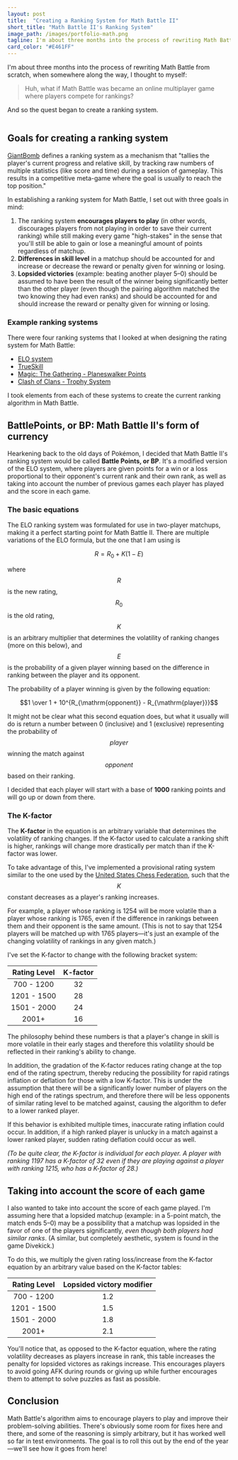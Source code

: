 ```yaml
---
layout: post
title:  "Creating a Ranking System for Math Battle II"
short_title: "Math Battle II's Ranking System"
image_path: /images/portfolio-math.png
tagline: I'm about three months into the process of rewriting Math Battle from scratch, when somewhere along the way, I thought to myself, "What if Math Battle had a multiplayer ELO rating system?"
card_color: "#E461FF"
---
```


I'm about three months into the process of rewriting Math Battle from scratch, when somewhere along the way, I thought to myself:

> Huh, what if Math Battle was became an online multiplayer game where players compete for rankings?

And so the quest began to create a ranking system.

<figure class="lazyload" data-expand="-20">
    <img class="responsive-screenshot lazyload" data-src="/images/projects/math-battle/leaderboard.png">
</figure>

## Goals for creating a ranking system

[GiantBomb](http://www.giantbomb.com/ranking-system/3015-2163/) defines a ranking system as a mechanism that "tallies the player's current progress and relative skill, by tracking raw numbers of multiple statistics (like score and time) during a session of gameplay. This results in a competitive meta-game where the goal is usually to reach the top position."

In establishing a ranking system for Math Battle, I set out with three goals in mind:

1. The ranking system **encourages players to play** (in other words, discourages players from not playing in order to save their current ranking) while still making every game "high-stakes" in the sense that you'll still be able to gain or lose a meaningful amount of points regardless of matchup.
2. **Differences in skill level** in a matchup should be accounted for and increase or decrease the reward or penalty given for winning or losing.
3. **Lopsided victories** (example: beating another player 5–0) should be assumed to have been the result of the winner being significantly better than the other player (even though the pairing algorithm matched the two knowing they had even ranks) and should be accounted for and should increase the reward or penalty given for winning or losing.

### Example ranking systems

There were four ranking systems that I looked at when designing the rating system for Math Battle:

* [ELO system](https://en.wikipedia.org/wiki/ELO_rating_system)
* [TrueSkill](http://research.microsoft.com/en-us/projects/trueskill/details.aspx)
* [Magic: The Gathering - Planeswalker Points](https://www.wizards.com/magic/planeswalkerpoints)
* [Clash of Clans - Trophy System](http://forum.supercell.net/showthread.php/342724-TROPHY-OFFERS-Formulas-discovered%21%21)

I took elements from each of these systems to create the current ranking algorithm in Math Battle.

## BattlePoints, or BP: Math Battle II's form of currency

Hearkening back to the old days of Pokémon, I decided that Math Battle II's ranking system would be called **Battle Points, or BP**. It's a modified version of the ELO system, where players are given points for a win or a loss proportional to their opponent's current rank and their own rank, as well as taking into account the number of previous games each player has played and the score in each game.

### The basic equations

The ELO ranking system was formulated for use in two-player matchups, making it a perfect starting point for Math Battle II. There are multiple variations of the ELO formula, but the one that I am using is

$$R = R_0 + K(1 - E)$$

where $$R$$ is the new rating, $$R_0$$ is the old rating, $$K$$ is an arbitrary multiplier that determines the volatility of ranking changes (more on this below), and $$E$$ is the probability of a given player winning based on the difference in ranking between the player and its opponent.

The probability of a player winning is given by the following equation:

$$1 \over 1 + 10^{R_{\mathrm{opponent}} - R_{\mathrm{player}}}$$

It might not be clear what this second equation does, but what it usually will do is return a number between 0 (inclusive) and 1 (exclusive) representing the probability of $$player$$ winning the match against $$opponent$$ based on their ranking.

I decided that each player will start with a base of **1000** ranking points and will go up or down from there.

### The K-factor

The **K-factor** in the equation is an arbitrary variable that determines the volatility of ranking changes. If the K-factor used to calculate a ranking shift is higher, rankings will change more drastically per match than if the K-factor was lower.

To take advantage of this, I've implemented a provisional rating system similar to the one used by the [United States Chess Federation](https://new.uschess.org/home/), such that the $$K$$ constant decreases as a player's ranking increases.

For example, a player whose ranking is 1254 will be more volatile than a player whose ranking is 1765, even if the difference in rankings between them and their opponent is the same amount. (This is not to say that 1254 players will be matched up with 1765 players—it's just an example of the changing volatility of rankings in any given match.)

I've set the K-factor to change with the following bracket system:

| Rating Level | K-factor |
|:------------:|:--------:|
|  700 - 1200  |    32    |
|  1201 - 1500 |    28    |
|  1501 - 2000 |    24    |
|     2001+    |    16    |

The philosophy behind these numbers is that a player's change in skill is more volatile in their early stages and therefore this volatility should be reflected in their ranking's ability to change.

In addition, the gradation of the K-factor reduces rating change at the top end of the rating spectrum, thereby reducing the possibility for rapid ratings inflation or deflation for those with a low K-factor. This is under the assumption that there will be a significantly lower number of players on the high end of the ratings spectrum, and therefore there will be less opponents of similar rating level to be matched against, causing the algorithm to defer to a lower ranked player.

If this behavior is exhibited multiple times, inaccurate rating inflation could occur. In addition, if a high ranked player is unlucky in a match against a lower ranked player, sudden rating deflation could occur as well.

*(To be quite clear, the K-factor is individual for each player. A player with ranking 1197 has a K-factor of 32 even if they are playing against a player with ranking 1215, who has a K-factor of 28.)*

## Taking into account the score of each game

I also wanted to take into account the score of each game played. I'm assuming here that a lopsided matchup (example: in a 5-point match, the match ends 5–0) may be a possibility that a matchup was lopsided in the favor of one of the players significantly, *even though both players had similar ranks*. (A similar, but completely aesthetic, system is found in the game Divekick.)

To do this, we multiply the given rating loss/increase from the K-factor equation by an arbitrary value based on the K-factor tables:

| Rating Level | Lopsided victory modifier |
|:------------:|:-------------------------:|
|  700 - 1200  |            1.2            |
|  1201 - 1500 |            1.5            |
|  1501 - 2000 |            1.8            |
|     2001+    |            2.1            |

You'll notice that, as opposed to the K-factor equation, where the rating volatility decreases as players increase in rank, this table increases the penalty for lopsided victores as rakings increase. This encourages players to avoid going AFK during rounds or giving up while further encourages them to attempt to solve puzzles as fast as possible.

## Conclusion

Math Battle's algorithm aims to encourage players to play and improve their problem-solving abilities. There's obviously some room for fixes here and there, and some of the reasoning is simply arbitrary, but it has worked well so far in test environments. The goal is to roll this out by the end of the year—we'll see how it goes from here!

